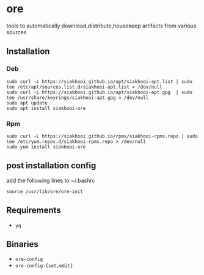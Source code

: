 # ore
tools to automatically download,distribute,housekeep artifacts from various sources

## Installation
### Deb
```
sudo curl -L https://siakhooi.github.io/apt/siakhooi-apt.list | sudo tee /etc/apt/sources.list.d/siakhooi-apt.list > /dev/null
sudo curl -L https://siakhooi.github.io/apt/siakhooi-apt.gpg  | sudo tee /usr/share/keyrings/siakhooi-apt.gpg > /dev/null
sudo apt update
sudo apt install siakhooi-ore
```
### Rpm
```
sudo curl -L https://siakhooi.github.io/rpms/siakhooi-rpms.repo | sudo tee /etc/yum.repos.d/siakhooi-rpms.repo > /dev/null
sudo yum install siakhooi-ore
```

## post installation config
add the following lines to ~/.bashrc
```
source /usr/lib/ore/ore-init
```
## Requirements
- `yq`

## Binaries
- `ore-config`
- `ore-config-{set,edit}`
